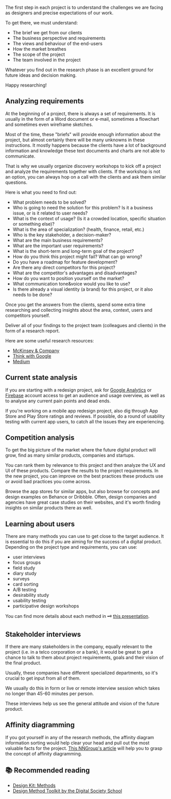 The first step in each project is to understand the challenges we are facing as designers and precise expectations of our work.

To get there, we must understand:

- The brief we get from our clients
- The business perspective and requirements
- The views and behaviour of the end-users
- How the market breathes
- The scope of the project
- The team involved in the project

Whatever you find out in the research phase is an excellent ground for future ideas and decision making.

Happy researching!


## Analyzing requirements

At the beginning of a project, there is always a set of requirements. It is usually in the form of a Word document or e-mail, sometimes a flowchart and sometimes even wireframe sketches.

Most of the time, these "briefs" will provide enough information about the project, but almost certainly there will be many unknowns in these instructions. It mostly happens because the clients have a lot of background information and knowledge these text documents and charts are not able to communicate.

That is why we usually organize discovery workshops to kick off a project and analyze the requirements together with clients. If the workshop is not an option, you can always hop on a call with the clients and ask them similar questions.

Here is what you need to find out:

- What problem needs to be solved?
- Who is going to need the solution for this problem? Is it a business issue, or is it related to user needs?
- What is the context of usage? (Is it a crowded location, specific situation or something else)?
- What is the area of specialization? (health, finance, retail, etc.)
- Who is the key stakeholder, a decision-maker?
- What are the main business requirements?
- What are the important user requirements?
- What is the short-term and long-term goal of the project?
- How do you think this project might fail? What can go wrong?
- Do you have a roadmap for feature development?
- Are there any direct competitors for this project?
- What are the competitor's advantages and disadvantages?
- How do you want to position yourself on the market?
- What communication tone&voice would you like to use?
- Is there already a visual identity (a brand) for this project, or it also needs to be done?

Once you get the answers from the clients, spend some extra time researching and collecting insights about the area, context, users and competitors yourself.

Deliver all of your findings to the project team (colleagues and clients) in the form of a research report.

Here are some useful research resources:

- [McKinsey & Company](https://www.mckinsey.com/)
- [Think with Google](https://www.thinkwithgoogle.com/)
- [Medium](https://www.medium.com)

## Current state analysis

If you are starting with a redesign project, ask for [Google Analytics](https://analytics.google.com/) or [Firebase](https://firebase.google.com/) account access to get an audience and usage overview, as well as to analyse any current pain points and dead ends.

If you're working on a mobile app redesign project, also dig through App Store and Play Store ratings and reviews. If possible, do a round of usability testing with current app users, to catch all the issues they are experiencing.


## Competition analysis

To get the big picture of the market where the future digital product will grow, find as many similar products, companies and startups.

You can rank them by relevance to this project and then analyze the UX and UI of these products. Compare the results to the project requirements. In the new project, you can improve on the best practices these products use or avoid bad practices you come across.

Browse the app stores for similar apps, but also browse for concepts and design examples on Behance or Dribbble. Often, design companies and agencies have great case studies on their websites, and it's worth finding insights on similar products there as well.

## Learning about users

There are many methods you can use to get close to the target audience. It is essential to do this if you are aiming for the success of a digital product. Depending on the project type and requirements, you can use:

- user interviews
- focus groups
- field study
- diary study
- surveys
- card sorting
- A/B testing
- desirability study
- usability testing
- participative design workshops

You can find more details about each method in 🗝 [this presentation](https://drive.google.com/file/d/1JynfjFxsuIiz0MRIKXhiGYJ7Ii3fmfsw/view?usp=sharing).


## Stakeholder interviews

If there are many stakeholders in the company, equally relevant to the project (i.e. in a telco corporation or a bank), it would be great to get a chance to talk to them about project requirements, goals and their vision of the final product.

Usually, these companies have different specialized departments, so it's crucial to get input from all of them.

We usually do this in form or live or remote interview session which takes no longer than 45-60 minutes per person.

These interviews help us see the general attitude and vision of the future product.


## Affinity diagramming

If you got yourself in any of the research methods, the affinity diagram information sorting would help clear your head and pull out the most valuable facts for the project. [This NNGroup's article](https://www.nngroup.com/articles/affinity-diagram/) will help you to grasp the concept of affinity diagramming.


## 📚 Recommended reading
- [Design Kit: Methods](https://www.designkit.org/methods)
- [Design Method Toolkit  by the Digital Society School](https://toolkits.dss.cloud/design/)
